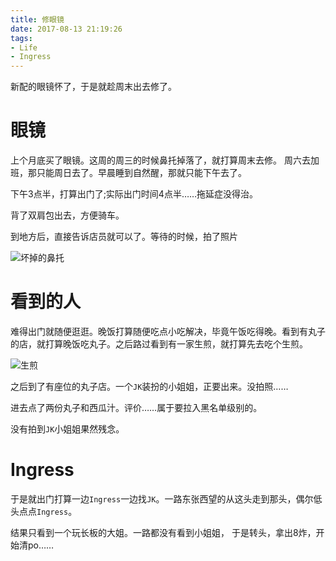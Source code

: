 ```yaml
---
title: 修眼镜
date: 2017-08-13 21:19:26
tags:
- Life
- Ingress
---
```

新配的眼镜怀了，于是就趁周末出去修了。
<!--more-->
# 眼镜

上个月底买了眼镜。这周的周三的时候鼻托掉落了，就打算周末去修。
周六去加班，那只能周日去了。早晨睡到自然醒，那就只能下午去了。

下午3点半，打算出门了;实际出门时间4点半……拖延症没得治。

背了双肩包出去，方便骑车。

到地方后，直接告诉店员就可以了。等待的时候，拍了照片

![坏掉的鼻托](https://farm2.staticflickr.com/1975/45378725142_e024f81a75_o_d.jpg)


# 看到的人
难得出门就随便逛逛。晚饭打算随便吃点小吃解决，毕竟午饭吃得晚。看到有丸子的店，就打算晚饭吃丸子。之后路过看到有一家生煎，就打算先去吃个生煎。

![生煎](https://farm2.staticflickr.com/1963/45378723242_6bd6f2a581_o_d.jpg)

之后到了有座位的丸子店。一个`JK`装扮的小姐姐，正要出来。没拍照……

进去点了两份丸子和西瓜汁。评价……属于要拉入黑名单级别的。

没有拍到`JK`小姐姐果然残念。

# Ingress

于是就出门打算一边`Ingress`一边找`JK`。一路东张西望的从这头走到那头，偶尔低头点点`Ingress`。

结果只看到一个玩长板的大姐。一路都没有看到小姐姐，
于是转头，拿出8炸，开始清po……
